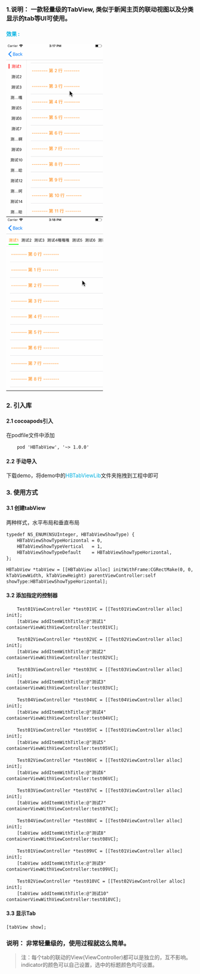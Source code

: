 ### 1.说明： 一款轻量级的TabView, 类似于新闻主页的联动视图以及分类显示的tab等UI可使用。

#### <font color = sky-blue> 效果 : </font>

![](HBTabView/HBTabView/resources/test03.gif)
&nbsp;&nbsp;&nbsp;&nbsp;&nbsp;&nbsp;&nbsp;&nbsp;&nbsp;&nbsp;&nbsp;&nbsp;&nbsp;&nbsp;
![](HBTabView/HBTabView/resources/test04.gif)

### 2. 引入库
#### 2.1 cocoapods引入
在podfile文件中添加

```objc
    pod 'HBTabView', '~> 1.0.0'
```

#### 2.2 手动导入
下载demo，将demo中的<font color = sky-blue>HBTabViewLib</font>文件夹拖拽到工程中即可

### 3. 使用方式

#### 3.1 创建tabView
两种样式，水平布局和垂直布局

```objc
typedef NS_ENUM(NSUInteger, HBTabViewShowType) {
    HBTabViewShowTypeHorizontal = 0,
    HBTabViewShowTypeVertical   = 1,
    HBTabViewShowTypeDefault    = HBTabViewShowTypeHorizontal,
};
```

```objc
HBTabView *tabView = [[HBTabView alloc] initWithFrame:CGRectMake(0, 0, kTabViewWidth, kTabViewHeight) parentViewController:self showType:HBTabViewShowTypeHorizontal];
```

#### 3.2 添加指定的控制器

```objc
    Test01ViewController *test01VC = [[Test01ViewController alloc] init];
    [tabView addItemWithTitle:@"测试1" containerViewWithViewController:test01VC];
    
    Test02ViewController *test02VC = [[Test02ViewController alloc] init];
    [tabView addItemWithTitle:@"测试2" containerViewWithViewController:test02VC];
    
    Test03ViewController *test03VC = [[Test03ViewController alloc] init];
    [tabView addItemWithTitle:@"测试3" containerViewWithViewController:test03VC];
    
    Test04ViewController *test04VC = [[Test04ViewController alloc] init];
    [tabView addItemWithTitle:@"测试4" containerViewWithViewController:test04VC];
    
    Test01ViewController *test05VC = [[Test01ViewController alloc] init];
    [tabView addItemWithTitle:@"测试5" containerViewWithViewController:test05VC];
    
    Test02ViewController *test06VC = [[Test02ViewController alloc] init];
    [tabView addItemWithTitle:@"测试6" containerViewWithViewController:test06VC];
    
    Test03ViewController *test07VC = [[Test03ViewController alloc] init];
    [tabView addItemWithTitle:@"测试7" containerViewWithViewController:test07VC];
    
    Test04ViewController *test08VC = [[Test04ViewController alloc] init];
    [tabView addItemWithTitle:@"测试8" containerViewWithViewController:test08VC];
    
    Test01ViewController *test09VC = [[Test01ViewController alloc] init];
    [tabView addItemWithTitle:@"测试9" containerViewWithViewController:test09VC];
    
    Test02ViewController *test010VC = [[Test02ViewController alloc] init];
    [tabView addItemWithTitle:@"测试10" containerViewWithViewController:test010VC];
```

#### 3.3 显示Tab

```objc
[tabView show];
```

### 说明： 非常轻量级的，使用过程就这么简单。
> 注：每个tab的联动的View(ViewController)都可以是独立的，互不影响。
>   indicator的颜色可以自己设置，选中的标题颜色均可设置。
